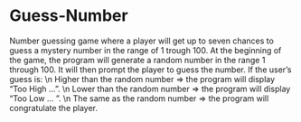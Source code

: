 # Guess-Number
Number guessing game where a player will get up to seven chances to guess a mystery number in the range of 1 trough 100.
At the beginning of the game, the program will generate a random number in the range 1 through 100. 
It will then prompt the player to guess the number. 
If the user’s guess is:
\n Higher than the random number => the program will display “Too High …”.
\n Lower than the random number => the program will display “Too Low … ”.
\n The same as the random number => the program will congratulate the player.
